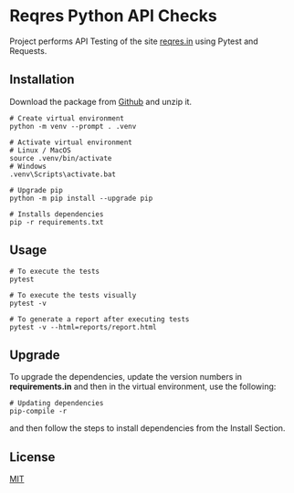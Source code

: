 # Reqres Python API Checks

Project performs API Testing of the site [reqres.in](https://reqres.in/) using Pytest and Requests.

## Installation

Download the package from [Github](https://github.com/rathorsunpreet/Python_API_Checks) and unzip it.

```console
# Create virtual environment
python -m venv --prompt . .venv

# Activate virtual environment
# Linux / MacOS
source .venv/bin/activate
# Windows
.venv\Scripts\activate.bat

# Upgrade pip
python -m pip install --upgrade pip

# Installs dependencies
pip -r requirements.txt 
```
## Usage

```console
# To execute the tests
pytest

# To execute the tests visually
pytest -v

# To generate a report after executing tests
pytest -v --html=reports/report.html
```

## Upgrade
To upgrade the dependencies, update the version numbers in __requirements.in__ and then in the virtual environment, use the following:
```console
# Updating dependencies
pip-compile -r
```
and then follow the steps to install dependencies from the Install Section.

## License

[MIT](https://choosealicense.com/licenses/mit/)